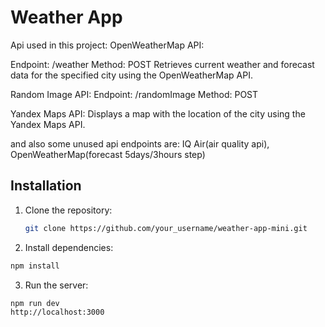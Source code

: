 # Weather App 
Api used in this project: 
OpenWeatherMap API:

Endpoint: /weather
Method: POST
Retrieves current weather and forecast data for the specified city using the OpenWeatherMap API.

Random Image API:
Endpoint: /randomImage
Method: POST

Yandex Maps API: Displays a map with the location of the city using the Yandex Maps API.

and also some unused api endpoints are: IQ Air(air quality api), OpenWeatherMap(forecast 5days/3hours step)

## Installation

1. Clone the repository:

   ```bash
   git clone https://github.com/your_username/weather-app-mini.git

2. Install dependencies:
  ```bash
  npm install
```

3. Run the server:
```bash
npm run dev
http://localhost:3000
```
